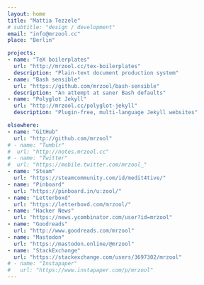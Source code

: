 ```yaml
---
layout: home
title: "Mattia Tezzele"
# subtitle: "design / development"
email: "info@mrzool.cc"
place: "Berlin"

projects:
- name: "TeX boilerplates"
  url: "http://mrzool.cc/tex-boilerplates"
  description: "Plain-text document production system"
- name: "Bash sensible"
  url: "https://github.com/mrzool/bash-sensible"
  description: "An attempt at saner Bash defaults"
- name: "Polyglot Jekyll"
  url: "http://mrzool.cc/polyglot-jekyll"
  description: "Plugin-free, multi-language Jekyll websites"

elsewhere:
- name: "GitHub"
  url: "http://github.com/mrzool"
# - name: "Tumblr"
#  url: "http://notes.mrzool.cc"
# - name: "Twitter"
#  url: "https://mobile.twitter.com/mrzool_"
- name: "Steam"
  url: "https://steamcommunity.com/id/medit4tive/"
- name: "Pinboard"
  url: "https://pinboard.in/u:zool/"
- name: "Letterboxd"
  url: "https://letterboxd.com/mrzool/"
- name: "Hacker News"
  url: "https://news.ycombinator.com/user?id=mrzool"
- name: "Goodreads"
  url: "http://www.goodreads.com/mrzool" 
- name: "Mastodon"
  url: "https://mastodon.online/@mrzool" 
- name: "StackExchange"
  url: "https://stackexchange.com/users/3697302/mrzool"
# - name: "Instapaper"
#   url: "https://www.instapaper.com/p/mrzool"
---
```


